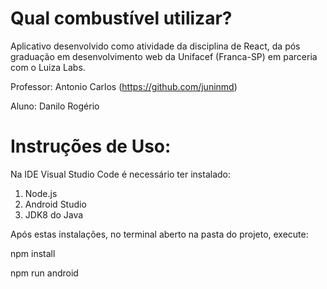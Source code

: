 # Qual combustível utilizar?

Aplicativo desenvolvido como atividade da disciplina de React, da pós graduação em desenvolvimento web da Unifacef (Franca-SP) em parceria com o Luiza Labs.

Professor: Antonio Carlos (https://github.com/juninmd)

Aluno: Danilo Rogério

# Instruções de Uso:

Na IDE Visual Studio Code é necessário ter instalado:

1) Node.js
2) Android Studio
3) JDK8 do Java

Após estas instalações, no terminal aberto na pasta do projeto, execute:

npm install

npm run android
